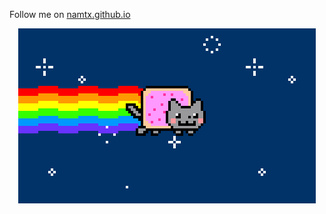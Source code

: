 Follow me on [namtx.github.io](https://namtx.github.io)

<p align="center">
	<img src="https://github.com/namtx/namtx/blob/master/nyan.gif?raw=true">
</p>
